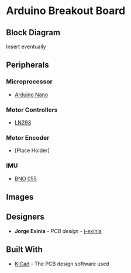 # Arduino Breakout Board

## Block Diagram

Insert eventually

## Peripherals

### Microprocessor 

* [Arduino Nano](https://www.arduino.cc/en/uploads/Main/ArduinoNanoManual23.pdf)

### Motor Controllers

* [LN293](https://drive.google.com/drive/u/0/folders/1xsJGETTpcq1XzuCTXawy3HPFXWkEYlSV)

### Motor Encoder

* [Place Holder]


### IMU

* [BNO 055](https://drive.google.com/drive/u/0/folders/1xsJGETTpcq1XzuCTXawy3HPFXWkEYlSV)


## Images

## Designers

* **Jorge Exinia** - *PCB design* - [j-exinia](https://github.com/j-exinia)

## Built With

* [KiCad](https://kicad-pcb.org/) - The PCB design software used
